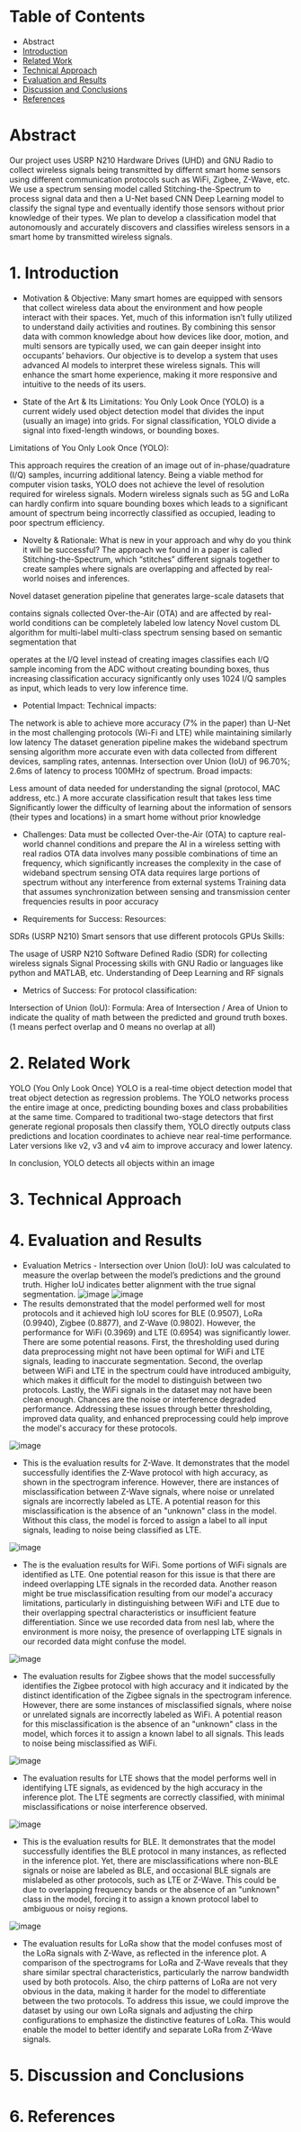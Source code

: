 # Table of Contents
* Abstract
* [Introduction](#1-introduction)
* [Related Work](#2-related-work)
* [Technical Approach](#3-technical-approach)
* [Evaluation and Results](#4-evaluation-and-results)
* [Discussion and Conclusions](#5-discussion-and-conclusions)
* [References](#6-references)

# Abstract

Our project uses USRP N210 Hardware Drives (UHD) and GNU Radio to collect wireless signals being transmitted by differnt smart home sensors using different communication protocols such as WiFi, Zigbee, Z-Wave, etc. We use a spectrum sensing model called Stitching-the-Spectrum to process signal data and then a U-Net based CNN Deep Learning model to classify the signal type and eventually identify those sensors without prior knowledge of their types. We plan to develop a classification model that autonomously and accurately discovers and classifies wireless sensors in a smart home by transmitted wireless signals.

# 1. Introduction

* Motivation & Objective:
  Many smart homes are equipped with sensors that collect wireless data about the environment and how people interact with their spaces. Yet, much of this information isn’t fully utilized to understand daily activities and routines. By combining this sensor data with common knowledge about how devices like door, motion, and multi sensors are typically used, we can gain deeper insight into occupants’ behaviors. Our objective is to develop a system that uses advanced AI models to interpret these wireless signals. This will enhance the smart home experience, making it more responsive and intuitive to the needs of its users.
  
* State of the Art & Its Limitations:
  You Only Look Once (YOLO) is a current widely used object detection model that divides the input (usually an image) into grids. For signal classification, YOLO divide a signal into fixed-length windows, or bounding boxes.

Limitations of You Only Look Once (YOLO):

This approach requires the creation of an image out of in-phase/quadrature (I/Q) samples, incurring additional latency.
Being a viable method for computer vision tasks, YOLO does not achieve the level of resolution required for wireless signals.
Modern wireless signals such as 5G and LoRa can hardly confirm into square bounding boxes which leads to a significant amount of spectrum being incorrectly classified as occupied, leading to poor spectrum efficiency.

* Novelty & Rationale: What is new in your approach and why do you think it will be successful?
  The approach we found in a paper is called Stitching-the-Spectrum, which “stitches” different signals together to create samples where signals are overlapping and affected by real-world noises and inferences.

Novel dataset generation pipeline that generates large-scale datasets that

contains signals collected Over-the-Air (OTA) and are affected by real-world conditions
can be completely labeled
low latency
Novel custom DL algorithm for multi-label multi-class spectrum sensing based on semantic segmentation that

operates at the I/Q level instead of creating images
classifies each I/Q sample incoming from the ADC without creating bounding boxes, thus increasing classification accuracy significantly
only uses 1024 I/Q samples as input, which leads to very low inference time.

* Potential Impact:
  Technical impacts:

The network is able to achieve more accuracy (7% in the paper) than U-Net in the most challenging protocols (Wi-Fi and LTE) while maintaining similarly low latency
The dataset generation pipeline makes the wideband spectrum sensing algorithm more accurate even with data collected from different devices, sampling rates, antennas.
Intersection over Union (IoU) of 96.70%; 2.6ms of latency to process 100MHz of spectrum.
Broad impacts:

Less amount of data needed for understanding the signal (protocol, MAC address, etc.)
A more accurate classification result that takes less time
Significantly lower the difficulty of learning about the information of sensors (their types and locations) in a smart home without prior knowledge

* Challenges:
  Data must be collected Over-the-Air (OTA) to capture real-world channel conditions and prepare the AI in a wireless setting with real radios
OTA data involves many possible combinations of time an frequency, which significantly increases the complexity in the case of wideband spectrum sensing
OTA data requires large portions of spectrum without any interference from external systems
Training data that assumes synchronization between sensing and transmission center frequencies results in poor accuracy

* Requirements for Success:
Resources:

SDRs (USRP N210)
Smart sensors that use different protocols
GPUs
Skills:

The usage of USRP N210 Software Defined Radio (SDR) for collecting wireless signals
Signal Processing skills with GNU Radio or languages like python and MATLAB, etc.
Understanding of Deep Learning and RF signals

* Metrics of Success:
 For protocol classification:

Intersection of Union (IoU): Formula: Area of Intersection / Area of Union to indicate the quality of math between the predicted and ground truth boxes. (1 means perfect overlap and 0 means no overlap at all)

# 2. Related Work
YOLO (You Only Look Once)
YOLO is a real-time object detection model that treat object detection as regression problems. The YOLO networks process the entire image at once, predicting bounding boxes and class probabilities at the same time. Compared to traditional two-stage detectors that first generate regional proposals then classify them, YOLO directly outputs class predictions and location coordinates to achieve near real-time performance. Later versions like v2, v3 and v4 aim to improve accuracy and lower latency. 

In conclusion, YOLO detects all objects within an image

# 3. Technical Approach

# 4. Evaluation and Results
* Evaluation Metrics - Intersection over Union (IoU):
  IoU was calculated to measure the overlap between the model’s predictions and the ground truth. Higher IoU indicates better alignment with the true signal segmentation.
  ![image](https://github.com/user-attachments/assets/11582a30-a7d8-4259-951d-5f4649b9547d)
  ![image](https://github.com/user-attachments/assets/df6de275-a504-4152-9808-1ad661452497)
* The results demonstrated that the model performed well for most protocols and it achieved high IoU scores for BLE (0.9507), LoRa (0.9940), Zigbee (0.8877), and Z-Wave (0.9802). However, the performance for WiFi (0.3969) and LTE (0.6954) was significantly lower. There are some potential reasons. First, the thresholding used during data preprocessing might not have been optimal for WiFi and LTE signals, leading to inaccurate segmentation. Second, the overlap between WiFi and LTE in the spectrum could have introduced ambiguity, which makes it difficult for the model to distinguish between two protocols. Lastly, the WiFi signals in the dataset may not have been clean enough. Chances are the noise or interference degraded performance. Addressing these issues through better thresholding, improved data quality, and enhanced preprocessing could help improve the model's accuracy for these protocols.


![image](https://github.com/user-attachments/assets/73baee3d-61bf-4450-a1cd-8e35bd8c2991)
* This is the evaluation results for Z-Wave. It demonstrates that the model successfully identifies the Z-Wave protocol with high accuracy, as shown in the spectrogram inference. However, there are instances of misclassification between Z-Wave signals, where noise or unrelated signals are incorrectly labeled as LTE. A potential reason for this misclassification is the absence of an "unknown" class in the model. Without this class, the model is forced to assign a label to all input signals, leading to noise being classified as LTE. 


![image](https://github.com/user-attachments/assets/74d41ed2-a84c-49d4-adc5-67af6bcbc8d4)
* The is the evaluation results for WiFi. Some portions of WiFi signals are identified as LTE. One potential reason for this issue is that there are indeed overlapping LTE signals in the recorded data. Another reason might be true misclassification resulting from our model'a accuracy limitations, particularly in distinguishing between WiFi and LTE due to their overlapping spectral characteristics or insufficient feature differentiation. Since we use recorded data from nesl lab, where the environment is more noisy, the presence of overlapping LTE signals in our recorded data might confuse the model.


![image](https://github.com/user-attachments/assets/307d6e21-8805-40cd-9c4f-e7fb99075ab9)
* The evaluation results for Zigbee shows that the model successfully identifies the Zigbee protocol with high accuracy and it indicated by the distinct identification of the Zigbee signals in the spectrogram inference. However, there are some instances of misclassified signals, where noise or unrelated signals are incorrectly labeled as WiFi. A potential reason for this misclassification is the absence of an "unknown" class in the model, which forces it to assign a known label to all signals. This leads to noise being misclassified as WiFi. 


![image](https://github.com/user-attachments/assets/174c1c1d-3333-492e-b1ea-44595dac07db)
* The evaluation results for LTE shows that the model performs well in identifying LTE signals, as evidenced by the high accuracy in the inference plot. The LTE segments are correctly classified, with minimal misclassifications or noise interference observed. 


![image](https://github.com/user-attachments/assets/490ca7bf-199e-44a0-b471-0dbf7ba32b5b)
* This is the evaluation results for BLE. It demonstrates that the model successfully identifies the BLE protocol in many instances, as reflected in the inference plot. Yet, there are misclassifications where non-BLE signals or noise are labeled as BLE, and occasional BLE signals are mislabeled as other protocols, such as LTE or Z-Wave. This could be due to overlapping frequency bands or the absence of an "unknown" class in the model, forcing it to assign a known protocol label to ambiguous or noisy regions.


![image](https://github.com/user-attachments/assets/3cec5447-6cff-4c76-8ea0-97383f267816)
* The evaluation results for LoRa show that the model confuses most of the LoRa signals with Z-Wave, as reflected in the inference plot. A comparison of the spectrograms for LoRa and Z-Wave reveals that they share similar spectral characteristics, particularly the narrow bandwidth used by both protocols. Also, the chirp patterns of LoRa are not very obvious in the data, making it harder for the model to differentiate between the two protocols. To address this issue, we could improve the dataset by using our own LoRa signals and adjusting the chirp configurations to emphasize the distinctive features of LoRa. This would enable the model to better identify and separate LoRa from Z-Wave signals.

# 5. Discussion and Conclusions

# 6. References

